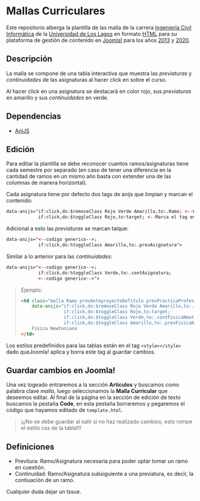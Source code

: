 # Mallas Curriculares

Este repositorio alberga la plantilla de las malla de la carrera [Ingeniería Civil 
Informática](http://icinf.ulagos.cl/) de la [Universidad de Los Lagos](https://www.ulagos.cl/) 
en formato [HTML](https://html.com/) para su plataforma de gestión de contenido en
[Joomla!](https://www.joomla.org/) para los años
[2013](http://icinf.ulagos.cl/index.php/carrera/2013/malla-curricular-2013) y
[2020](http://icinf.ulagos.cl/index.php/carrera/2020/malla-curricular-2020).

## Descripción

La malla se compone de una tabla interactiva que muestra las *previaturas* y *continuidades* de 
las asignaturas al hacer click en sobre el curso.

Al hacer click en una asignatura se destacará en color rojo, sus *previaturas* en amarillo y sus
*continuidades* en verde.

## Dependencias

- [AniJS](https://anijs.github.io/)

## Edición

Para editar la plantilla se debe reconocer cuantos ramos/asignaturas tiene cada semestre por 
separado (en caso de tener una diferencia en la cantidad de ramos en un mismo año basta con 
extender una de las columnas de manera horizontal).

Cada asignatura tiene por defecto dos tags de anijs que limpian y marcan el contenido:
``` w
data-anijs="if:click,do:$removeClass Rojo Verde Amarillo,to:.Ramo; <--Limpia las selecciones
            if:click,do:$toggleClass Rojo,to:target; <--Marca el tag en rojo
```

Adicional a esto las *previaturas* se marcan talque:
```html
data-anijs="<--codigo generico-->;
            if:click,do:%toggleClass Amarillo,to:.prevAsignatura">
```

Similar a lo anterior para las *continuidades*:
```html
data-anijs="<--codigo generico-->;
            if:click,do:%toggleClass Verde,to:.contAsignatura;
            <--codigo generico-->">
```

> Ejemplo:
> ```html
> <td class="malla Ramo prevAnteproyectoDeTitulo prevPracticaProfesional contIntroduccionAlCalculo contIntroduccionALaFisica prevElectromagnetismo"
>     data-anijs="if:click,do:$removeClass Rojo Verde Amarillo,to:.Ramo;
>                 if:click,do:$toggleClass Rojo,to:target;
>                 if:click,do:$toggleClass Verde,to:.contFisicaNewtoniana;
>                 if:click,do:$toggleClass Amarillo,to:.prevFisicaNewtoniana">
>     Física Newtoniana
> </td>
> ```

Los estilos predefinidos para las tablas están en el tag `<style></style>` dado queJoomla! aplica
y borra este tag al guardar cambios.

## Guardar cambios en Joomla!

Una vez logeado entraremos a la sección **Artículos** y buscamos como palabra clave *malla*, luego
seleccionamos la **Malla Curricular** que deseemos editar. Al final de la página en la sección de
edición de texto buscamos la pestaña **Code**, en esta pestaña borraremos y pegaremos el código
que hayamos editado de `template.html`.

> ¡¡¡No se debe guardar al salir si no haz realizado cambios, esto rompe el estilo css de la tabla!!!

## Definiciones

- Previtura: Ramo/Asignatura necesaria para poder optar tomar un ramo en cuestión.
- Continuidad: Ramo/Asignatura subsiguiente a una previatura, es decir, la contiuación de un ramo.

Cualquier duda dejar un Issue.
